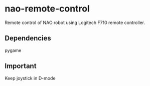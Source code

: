 # nao-remote-control

Remote control of NAO robot using Logitech F710 remote controller.

## Dependencies
pygame

## Important
Keep joystick in D-mode